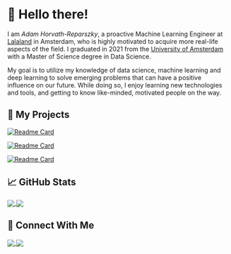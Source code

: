 # 🙌 Hello there!

I am _Adam Horvath-Reparszky_, a proactive Machine Learning Engineer at [Lalaland](https://lalaland.ai/) in Amsterdam, who is highly motivated to acquire more real-life aspects of the field. I graduated in 2021 from the [University of Amsterdam](https://www.uva.nl/) with a Master of Science degree in Data Science.

My goal is to utilize my knowledge of data science, machine learning and deep learning to solve emerging problems that can have a positive influence on our future. While doing so, I enjoy learning new technologies and tools, and getting to know like-minded, motivated people on the way.


## 🙏 My Projects

[![Readme Card](https://github-readme-stats.vercel.app/api/pin/?username=AdamHorvath12&repo=Data-Science-Master-Thesis&title_color=2bbc8a)](https://github.com/AdamHorvath12/DataScienceThesis)

[![Readme Card](https://github-readme-stats.vercel.app/api/pin/?username=AdamHorvath12&repo=ML_webapp_predict_hospitaliation&title_color=2bbc8a)](https://github.com/AdamHorvath12/ML_webapp_predict_hospitaliation)

[![Readme Card](https://github-readme-stats.vercel.app/api/pin/?username=AdamHorvath12&repo=Python-Projects&title_color=2bbc8a)](https://github.com/AdamHorvath12/Python-Projects)


## 📈 GitHub Stats

<a href="#">
  <img align="center" src="https://github-readme-stats.vercel.app/api?username=AdamHorvath12&count_private=true&show_icons=true&title_color=2bbc8a&icon_color=2bbc8a" />
</a>
<a href="#">
  <img align="center" src="https://github-readme-stats.vercel.app/api/top-langs/?username=AdamHorvath12&?&layout=compact&title_color=2bbc8a" />
</a>

## 📨 Connect With Me
<a href="https://www.linkedin.com/in/adam-horvath-reparszky/">
  <img align="center" src="https://img.shields.io/badge/LinkedIn-Say%20hi!-informational?style=flat&logo=LinkedIn&logoColor=white&color=2bbc8a" />
</a>
<a href="mailto:horvath.reparszky.a@gmail.com">
  <img align="center" src="https://img.shields.io/badge/Gmail-Say%20hi!-informational?style=flat&logo=Gmail&logoColor=white&color=2bbc8a" />
</a>